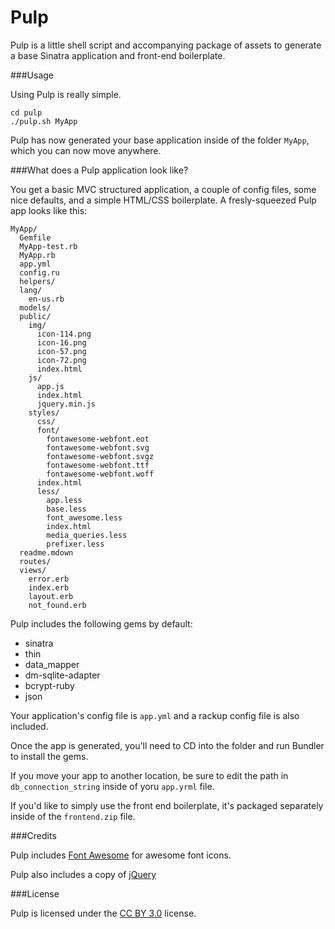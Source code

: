 Pulp
====

Pulp is a little shell script and accompanying package of assets to generate a base Sinatra application and front-end boilerplate.

###Usage

Using Pulp is really simple.

    cd pulp
    ./pulp.sh MyApp

Pulp has now generated your base application inside of the folder `MyApp`, which you can now move anywhere.

###What does a Pulp application look like?

You get a basic MVC structured application, a couple of config files, some nice defaults, and a simple HTML/CSS boilerplate. A fresly-squeezed Pulp app looks like this:

    MyApp/
      Gemfile
      MyApp-test.rb
      MyApp.rb
      app.yml
      config.ru
      helpers/
      lang/
        en-us.rb
      models/
      public/
        img/
          icon-114.png
          icon-16.png
          icon-57.png
          icon-72.png
          index.html
        js/
          app.js
          index.html
          jquery.min.js
        styles/
          css/
          font/
            fontawesome-webfont.eot
            fontawesome-webfont.svg
            fontawesome-webfont.svgz
            fontawesome-webfont.ttf
            fontawesome-webfont.woff
          index.html
          less/
            app.less
            base.less
            font_awesome.less
            index.html
            media_queries.less
            prefixer.less
      readme.mdown
      routes/
      views/
        error.erb
        index.erb
        layout.erb
        not_found.erb

Pulp includes the following gems by default:

  * sinatra
  * thin
  * data_mapper
  * dm-sqlite-adapter
  * bcrypt-ruby
  * json

Your application's config file is `app.yml` and a rackup config file is also included.

Once the app is generated, you'll need to CD into the folder and run Bundler to install the gems.

If you move your app to another location, be sure to edit the path in `db_connection_string` inside of yoru `app.yrml` file.

If you'd like to simply use the front end boilerplate, it's packaged separately inside of the `frontend.zip` file.

###Credits

Pulp includes [Font Awesome](http://fortawesome.github.com/Font-Awesome) for awesome font icons.

Pulp also includes a copy of [jQuery](http://jquery.com)

###License

Pulp is licensed under the [CC BY 3.0](http://creativecommons.org/licenses/by/3.0/) license.


